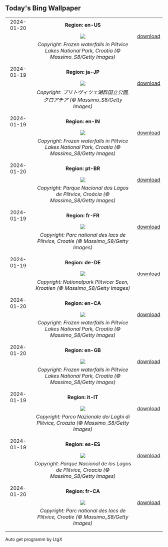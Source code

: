 ## Today's Bing Wallpaper
|      |      |      |
| :----: | :----: | :----: |
|2024-01-20|**Region: en-US**||
||![](https://www.bing.com/th?id=OHR.PlitviceWinter_EN-US1870468945_UHD.jpg&pid=hp&w=1152&h=648&rs=1&c=4)| [download](https://www.bing.com/th?id=OHR.PlitviceWinter_EN-US1870468945_UHD.jpg)|
||*Copyright: Frozen waterfalls in Plitvice Lakes National Park, Croatia (© Massimo_S8/Getty Images)*
||
|||
|2024-01-19|**Region: ja-JP**||
||![](https://www.bing.com/th?id=OHR.PlitviceWinter_JA-JP1926981970_UHD.jpg&pid=hp&w=1152&h=648&rs=1&c=4)| [download](https://www.bing.com/th?id=OHR.PlitviceWinter_JA-JP1926981970_UHD.jpg)|
||*Copyright: プリトヴィツェ湖群国立公園, クロアチア (© Massimo_S8/Getty Images)*
||
|||
|2024-01-19|**Region: en-IN**||
||![](https://www.bing.com/th?id=OHR.PlitviceWinter_EN-IN3453026370_UHD.jpg&pid=hp&w=1152&h=648&rs=1&c=4)| [download](https://www.bing.com/th?id=OHR.PlitviceWinter_EN-IN3453026370_UHD.jpg)|
||*Copyright: Frozen waterfalls in Plitvice Lakes National Park, Croatia (© Massimo_S8/Getty Images)*
||
|||
|2024-01-20|**Region: pt-BR**||
||![](https://www.bing.com/th?id=OHR.PlitviceWinter_PT-BR1244694637_UHD.jpg&pid=hp&w=1152&h=648&rs=1&c=4)| [download](https://www.bing.com/th?id=OHR.PlitviceWinter_PT-BR1244694637_UHD.jpg)|
||*Copyright: Parque Nacional dos Lagos de Plitvice, Croácia (© Massimo_S8/Getty Images)*
||
|||
|2024-01-19|**Region: fr-FR**||
||![](https://www.bing.com/th?id=OHR.PlitviceWinter_FR-FR4625546513_UHD.jpg&pid=hp&w=1152&h=648&rs=1&c=4)| [download](https://www.bing.com/th?id=OHR.PlitviceWinter_FR-FR4625546513_UHD.jpg)|
||*Copyright: Parc national des lacs de Plitvice, Croatie (© Massimo_S8/Getty Images)*
||
|||
|2024-01-19|**Region: de-DE**||
||![](https://www.bing.com/th?id=OHR.PlitviceWinter_DE-DE4628468125_UHD.jpg&pid=hp&w=1152&h=648&rs=1&c=4)| [download](https://www.bing.com/th?id=OHR.PlitviceWinter_DE-DE4628468125_UHD.jpg)|
||*Copyright: Nationalpark Plitvicer Seen, Kroatien (© Massimo_S8/Getty Images)*
||
|||
|2024-01-20|**Region: en-CA**||
||![](https://www.bing.com/th?id=OHR.PlitviceWinter_EN-CA8126471989_UHD.jpg&pid=hp&w=1152&h=648&rs=1&c=4)| [download](https://www.bing.com/th?id=OHR.PlitviceWinter_EN-CA8126471989_UHD.jpg)|
||*Copyright: Frozen waterfalls in Plitvice Lakes National Park, Croatia (© Massimo_S8/Getty Images)*
||
|||
|2024-01-20|**Region: en-GB**||
||![](https://www.bing.com/th?id=OHR.PlitviceWinter_EN-GB2685837367_UHD.jpg&pid=hp&w=1152&h=648&rs=1&c=4)| [download](https://www.bing.com/th?id=OHR.PlitviceWinter_EN-GB2685837367_UHD.jpg)|
||*Copyright: Frozen waterfalls in Plitvice Lakes National Park, Croatia (© Massimo_S8/Getty Images)*
||
|||
|2024-01-19|**Region: it-IT**||
||![](https://www.bing.com/th?id=OHR.PlitviceWinter_IT-IT0587144378_UHD.jpg&pid=hp&w=1152&h=648&rs=1&c=4)| [download](https://www.bing.com/th?id=OHR.PlitviceWinter_IT-IT0587144378_UHD.jpg)|
||*Copyright: Parco Nazionale dei Laghi di Plitvice, Croazia (© Massimo_S8/Getty Images)*
||
|||
|2024-01-19|**Region: es-ES**||
||![](https://www.bing.com/th?id=OHR.PlitviceWinter_ES-ES1965080924_UHD.jpg&pid=hp&w=1152&h=648&rs=1&c=4)| [download](https://www.bing.com/th?id=OHR.PlitviceWinter_ES-ES1965080924_UHD.jpg)|
||*Copyright: Parque Nacional de los Lagos de Plitvice, Croacia (© Massimo_S8/Getty Images)*
||
|||
|2024-01-20|**Region: fr-CA**||
||![](https://www.bing.com/th?id=OHR.PlitviceWinter_FR-CA1797746438_UHD.jpg&pid=hp&w=1152&h=648&rs=1&c=4)| [download](https://www.bing.com/th?id=OHR.PlitviceWinter_FR-CA1797746438_UHD.jpg)|
||*Copyright: Parc national des lacs de Plitvice, Croatie (© Massimo_S8/Getty Images)*
||
|||

Auto get programm by LtgX
